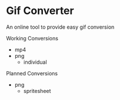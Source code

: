# Gif Converter
An online tool to provide easy gif conversion

Working Conversions
- mp4
- png
  - individual

Planned Conversions
- png
  - spritesheet
